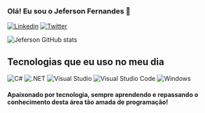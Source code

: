 
### Olá! Eu sou o Jeferson Fernandes 👋
[![Linkedin](https://img.shields.io/badge/LinkedIn-0077B5?style=for-the-badge&logo=linkedin&logoColor=white)](https://www.linkedin.com/in/jeferson-fernandes-14428814a/)
[![Twitter](https://img.shields.io/badge/Twitter-1DA1F2?style=for-the-badge&logo=twitter&logoColor=white)](https://twitter.com/jefersonldev)

![Jeferson GitHub stats](https://github-readme-stats.vercel.app/api?username=jefersonfernandess&show_icons=true&theme=tokyonight)

## Tecnologias que eu uso no meu dia

![C#](https://img.shields.io/badge/C%23-239120?style=for-the-badge&logo=c-sharp&logoColor=white) 
![.NET](https://img.shields.io/badge/.NET-5C2D91?style=for-the-badge&logo=.net&logoColor=white)
![Visual Studio](https://img.shields.io/badge/Visual_Studio-5C2D91?style=for-the-badge&logo=visual%20studio&logoColor=white)
![Visual Studio Code](https://img.shields.io/badge/Visual_Studio_Code-0078D4?style=for-the-badge&logo=visual%20studio%20code&logoColor=white)
![Windows](https://img.shields.io/badge/Windows-0078D6?style=for-the-badge&logo=windows&logoColor=white)

#### Apaixonado por tecnologia, sempre aprendendo e repassando o conhecimento desta área tão amada de programação!
